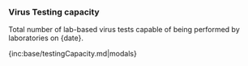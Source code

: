 ﻿### Virus Testing capacity

Total number of lab-based virus tests capable of being performed by laboratories on {date}.

{inc:base/testingCapacity.md|modals}